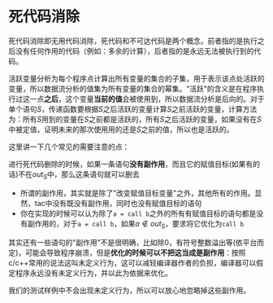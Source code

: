 # 死代码消除

死代码消除即无用代码消除，死代码和不可达代码是两个概念。前者指的是执行之后没有任何作用的代码（例如：多余的计算），后者指的是永远无法被执行到的代码。

活跃变量分析为每个程序点计算出所有变量的集合的子集，用于表示该点处活跃的变量，所以数据流分析的值集为所有变量的集合的幂集。"活跃"的含义是在程序执行过这一点**之后**，这个变量**当前的值**会被使用到，所以数据流分析是后向的。对于单个语句$S$，传递函数要根据$S$之后活跃的变量计算$S$之前活跃的变量，计算方法为：所有$S$用到的变量在$S$之前都是活跃的，所有$S$之后活跃的变量，如果没有在$S$中被定值，证明未来的那次使用用的还是$S$之前的值，所以也是活跃的。

这里讲一下几个常见的需要注意的点：

进行死代码删除的时候，如果一条语句**没有副作用**，而且它的赋值目标(如果有的话)不在$out_S$中，那么这条语句就可以删去
   - 所谓的副作用，其实就是除了"改变赋值目标变量"之外，其他所有的作用。显然，tac中没有既没有副作用，同时也没有赋值目标的语句
   - 你在实现的时候可以认为除了`a = call b`之外的所有有赋值目标的语句都是没有副作用的，对于`a = call b`，如果$a \notin out_S$，要求将它优化为`call b`

其实还有一些语句的"副作用"不是很明确，比如除0，有符号整数溢出等(依平台而定)，可能会导致程序崩溃，但是**优化的时候可以不把这当成是副作用**：按照c/c++常用的说法这叫未定义行为，这可以减轻编译器作者的负担，编译器可以假定程序永远没有未定义行为，并以此为依据来优化。

我们的测试样例中不会出现未定义行为，所以可以放心地忽略掉这些副作用。